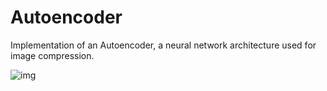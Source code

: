 # Autoencoder
Implementation of an Autoencoder, a neural network architecture used for image compression.

![img](https://user-images.githubusercontent.com/20137995/32591655-26943678-c55b-11e7-821f-f15f7f2bc875.png)
